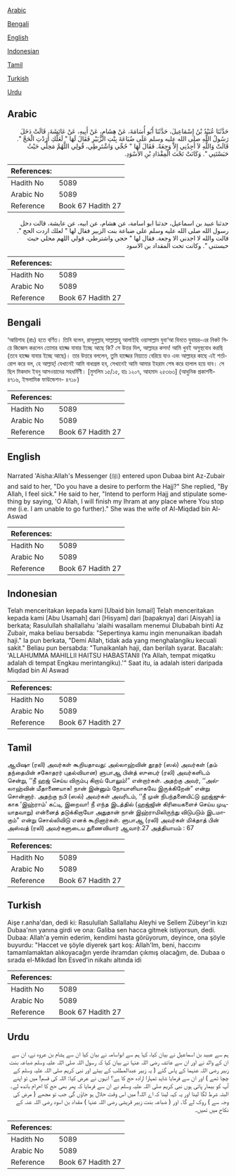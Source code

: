 [Arabic](#arabic)

[Bengali](#bengali)

[English](#english)

[Indonesian](#indonesian)

[Tamil](#tamil)

[Turkish](#turkish)

[Urdu](#urdu)

## Arabic


<div dir="rtl" lang="ar" style={{fontSize:'larger',backgroundColor:'#f8f9fa',padding:20}}>
حَدَّثَنَا عُبَيْدُ بْنُ إِسْمَاعِيلَ، حَدَّثَنَا أَبُو أُسَامَةَ، عَنْ هِشَامٍ، عَنْ أَبِيهِ، عَنْ عَائِشَةَ، قَالَتْ دَخَلَ رَسُولُ اللَّهِ صلى الله عليه وسلم عَلَى ضُبَاعَةَ بِنْتِ الزُّبَيْرِ فَقَالَ لَهَا ‏"‏ لَعَلَّكِ أَرَدْتِ الْحَجَّ ‏"‏‏.‏ قَالَتْ وَاللَّهِ لاَ أَجِدُنِي إِلاَّ وَجِعَةً‏.‏ فَقَالَ لَهَا ‏"‏ حُجِّي وَاشْتَرِطِي، قُولِي اللَّهُمَّ مَحِلِّي حَيْثُ حَبَسْتَنِي ‏"‏‏.‏ وَكَانَتْ تَحْتَ الْمِقْدَادِ بْنِ الأَسْوَدِ‏.‏
</div>
<div style={{backgroundColor:'#f8f9fa',padding:20, marginBottom: 10}}><table> <thead> <tr> <th>References:</th> <th></th> </tr> </thead> <tbody><tr><td>Hadith No</td><td>5089</td></tr><tr><td>Arabic No</td><td>5089</td></tr><tr><td>Reference</td><td>Book 67 Hadith 27</td></tr></tbody></table></div>


<div dir="rtl" lang="ar" style={{fontSize:'larger',backgroundColor:'#f8f9fa',padding:20}}>
حدثنا عبيد بن اسماعيل، حدثنا ابو اسامة، عن هشام، عن ابيه، عن عايشة، قالت دخل رسول الله صلى الله عليه وسلم على ضباعة بنت الزبير فقال لها " لعلك اردت الحج ". قالت والله لا اجدني الا وجعة. فقال لها " حجي واشترطي، قولي اللهم محلي حيث حبستني ". وكانت تحت المقداد بن الاسود
</div>
<div style={{backgroundColor:'#f8f9fa',padding:20, marginBottom: 10}}><table> <thead> <tr> <th>References:</th> <th></th> </tr> </thead> <tbody><tr><td>Hadith No</td><td>5089</td></tr><tr><td>Arabic No</td><td>5089</td></tr><tr><td>Reference</td><td>Book 67 Hadith 27</td></tr></tbody></table></div>

## Bengali


<div dir="ltr" lang="bn" style={{fontSize:'larger',backgroundColor:'#f8f9fa',padding:20}}>
‘আয়িশাহ (রাঃ) হতে বর্ণিত। তিনি বলেন, রাসূলুল্লাহ্ সাল্লাল্লাহু আলাইহি ওয়াসাল্লাম যুবা‘আ বিনতে যুবায়র-এর নিকট গিয়ে জিজ্ঞেস করলেন তোমার হাজ্জে যাবার ইচ্ছে আছে কি? সে উত্তর দিল, আল্লাহর কসম! আমি খুবই অসুস্থবোধ করছি (তবে হাজ্জে যাবার ইচ্ছে আছে)। তার উত্তরে বললেন, তুমি হাজ্জের নিয়্যতে বেরিয়ে যাও এবং আল্লাহর কাছে এই শর্তারোপ করে বল, হে আল্লাহ্! যেখানেই আমি বাধাগ্রস্ত হব, সেখানেই আমি আমার ইহরাম শেষ করে হালাল হয়ে যাব। সে ছিল মিকদাদ ইবনু আসওয়াদের সহধর্মিণী। [মুসলিম ১৫/১৫, হাঃ ১২০৭, আহমাদ ২৫৩৬৩] (আধুনিক প্রকাশনী- ৪৭১৬, ইসলামিক ফাউন্ডেশন- ৪৭১৮)
</div>
<div style={{backgroundColor:'#f8f9fa',padding:20, marginBottom: 10}}><table> <thead> <tr> <th>References:</th> <th></th> </tr> </thead> <tbody><tr><td>Hadith No</td><td>5089</td></tr><tr><td>Arabic No</td><td>5089</td></tr><tr><td>Reference</td><td>Book 67 Hadith 27</td></tr></tbody></table></div>

## English


<div dir="ltr" lang="en" style={{fontSize:'larger',backgroundColor:'#f8f9fa',padding:20}}>
Narrated 'Aisha:Allah's Messenger (ﷺ) entered upon Dubaa bint Az-Zubair and said to her, "Do you have a desire to perform the Hajj?" She replied, "By Allah, I feel sick." He said to her, "Intend to perform Hajj and stipulate something by saying, 'O Allah, I will finish my Ihram at any place where You stop me (i.e. I am unable to go further)." She was the wife of Al-Miqdad bin Al-Aswad
</div>
<div style={{backgroundColor:'#f8f9fa',padding:20, marginBottom: 10}}><table> <thead> <tr> <th>References:</th> <th></th> </tr> </thead> <tbody><tr><td>Hadith No</td><td>5089</td></tr><tr><td>Arabic No</td><td>5089</td></tr><tr><td>Reference</td><td>Book 67 Hadith 27</td></tr></tbody></table></div>

## Indonesian


<div dir="ltr" lang="id" style={{fontSize:'larger',backgroundColor:'#f8f9fa',padding:20}}>
Telah menceritakan kepada kami [Ubaid bin Ismail] Telah menceritakan kepada kami [Abu Usamah] dari [Hisyam] dari [bapaknya] dari [Aisyah] ia berkata; Rasulullah shallallahu 'alaihi wasallam menemui Dlubabah binti Az Zubair, maka beliau bersabda: "Sepertinya kamu ingin menunaikan ibadah haji." Ia pun berkata, "Demi Allah, tidak ada yang menghalangiku kecuali sakit." Beliau pun bersabda: "Tunaikanlah haji, dan berilah syarat. Bacalah: 'ALLAHUMMA MAHILLII HAITSU HABASTANII (Ya Allah, tempat miqatku adalah di tempat Engkau merintangiku).'" Saat itu, ia adalah isteri daripada Miqdad bin Al Aswad
</div>
<div style={{backgroundColor:'#f8f9fa',padding:20, marginBottom: 10}}><table> <thead> <tr> <th>References:</th> <th></th> </tr> </thead> <tbody><tr><td>Hadith No</td><td>5089</td></tr><tr><td>Arabic No</td><td>5089</td></tr><tr><td>Reference</td><td>Book 67 Hadith 27</td></tr></tbody></table></div>

## Tamil


<div dir="ltr" lang="ta" style={{fontSize:'larger',backgroundColor:'#f8f9fa',padding:20}}>
ஆயிஷா (ரலி) அவர்கள் கூறியதாவது: அல்லாஹ்வின் தூதர் (ஸல்) அவர்கள் (தம் தந்தையின் சகோதரர் புதல்வியான) ளுபாஆ பின்த் ஸுபைர் (ரலி) அவர்களிடம் சென்று, ‘‘நீ ஹஜ் செய்ய விரும்பு கிறாய் போலும்!” என்றார்கள். அதற்கு அவர், ‘‘அல்லாஹ்வின் மீதாணையாக! நான் இன்னும் நோயாளியாகவே இருக்கிறேன்” என்று சொன்னார். அதற்கு நபி (ஸல்) அவர்கள் அவரிடம், ‘‘நீ முன் நிபந்தனையிட்டு ஹஜ்ஜுக்காக ‘இஹ்ராம்’ கட்டி, இறைவா! நீ எந்த இடத்தில் (ஹஜ்ஜின் கிரியைகளைச் செய்ய முடியாதவாறு) என்னைத் தடுக்கிறாயோ அதுதான் நான் இஹ்ராமிலிருந்து விடுபடும் இடமாகும்” என்று சொல்லிவிடு எனக் கூறினார்கள். ளுபாஆ (ரலி) அவர்கள் மிக்தாத் பின் அஸ்வத் (ரலி) அவர்களுடைய துணைவியார் ஆவார்.27 அத்தியாயம் : 67
</div>
<div style={{backgroundColor:'#f8f9fa',padding:20, marginBottom: 10}}><table> <thead> <tr> <th>References:</th> <th></th> </tr> </thead> <tbody><tr><td>Hadith No</td><td>5089</td></tr><tr><td>Arabic No</td><td>5089</td></tr><tr><td>Reference</td><td>Book 67 Hadith 27</td></tr></tbody></table></div>

## Turkish


<div dir="ltr" lang="tr" style={{fontSize:'larger',backgroundColor:'#f8f9fa',padding:20}}>
Aişe r.anha'dan, dedi ki: Rasulullah Sallallahu Aleyhi ve Sellem Zübeyr'in kızı Dubaa'nın yanına girdi ve ona: Galiba sen hacca gitmek istiyorsun, dedi. Dubaa: Allah'a yemin ederim, kendimi hasta görüyorum, deyince, ona şöyle buyurdu: "Haccet ve şöyle diyerek şart koş: Allah'lm, beni, haccımı tamamlamaktan alıkoyacağın yerde ihramdan çıkmış olacağım, de. Dubaa o sırada el-Mikdad İbn Esved'in nikahı altında idi
</div>
<div style={{backgroundColor:'#f8f9fa',padding:20, marginBottom: 10}}><table> <thead> <tr> <th>References:</th> <th></th> </tr> </thead> <tbody><tr><td>Hadith No</td><td>5089</td></tr><tr><td>Arabic No</td><td>5089</td></tr><tr><td>Reference</td><td>Book 67 Hadith 27</td></tr></tbody></table></div>

## Urdu


<div dir="rtl" lang="ur" style={{fontSize:'larger',backgroundColor:'#f8f9fa',padding:20}}>
ہم سے عبید بن اسماعیل نے بیان کیا، کہا ہم سے ابواسامہ نے بیان کیا ان سے ہشام بن عروہ نے، ان سے ان کے والد نے اور ان سے عائشہ رضی اللہ عنہا نے بیان کیا کہ رسول اللہ صلی اللہ علیہ وسلم ضباعہ بنت زبیر رضی اللہ عنہما کے پاس گئے ( یہ زبیر عبدالمطلب کے بیٹے اور نبی کریم صلی اللہ علیہ وسلم کے چچا تھے ) اور ان سے فرمایا شاید تمہارا ارادہ حج کا ہے؟ انہوں نے عرض کیا: اللہ کی قسم! میں تو اپنے آپ کو بیمار پاتی ہوں نبی کریم صلی اللہ علیہ وسلم نے ان سے فرمایا کہ پھر بھی حج کا احرام باندھ لے۔ البتہ شرط لگا لینا اور یہ کہہ لینا کہ اے اللہ! میں اس وقت حلال ہو جاؤں گی جب تو مجھے ( مرض کی وجہ سے ) روک لے گا۔ اور ( ضباعہ بنت زبیر قریشی رضی اللہ عنہا ) مقداد بن اسود رضی اللہ عنہ کے نکاح میں تھیں۔
</div>
<div style={{backgroundColor:'#f8f9fa',padding:20, marginBottom: 10}}><table> <thead> <tr> <th>References:</th> <th></th> </tr> </thead> <tbody><tr><td>Hadith No</td><td>5089</td></tr><tr><td>Arabic No</td><td>5089</td></tr><tr><td>Reference</td><td>Book 67 Hadith 27</td></tr></tbody></table></div>
